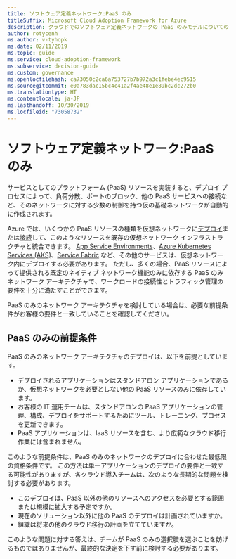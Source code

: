 ```yaml
---
title: ソフトウェア定義ネットワーク:PaaS のみ
titleSuffix: Microsoft Cloud Adoption Framework for Azure
description: クラウドでのソフトウェア定義ネットワークの PaaS のみモデルについての説明。
author: rotycenh
ms.author: v-tyhopk
ms.date: 02/11/2019
ms.topic: guide
ms.service: cloud-adoption-framework
ms.subservice: decision-guide
ms.custom: governance
ms.openlocfilehash: ca73050c2ca6a753727b7b972a3c1febe4ec9515
ms.sourcegitcommit: e0a783dac15bc4c41a2f4ae48e1e89bc2dc272b0
ms.translationtype: HT
ms.contentlocale: ja-JP
ms.lasthandoff: 10/30/2019
ms.locfileid: "73058732"
---
```

# <a name="software-defined-networking-paas-only"></a>ソフトウェア定義ネットワーク:PaaS のみ

サービスとしてのプラットフォーム (PaaS) リソースを実装すると、デプロイ プロセスによって、負荷分散、ポートのブロック、他の PaaS サービスへの接続など、そのネットワークに対する少数の制御を持つ仮の基礎ネットワークが自動的に作成されます。

Azure では、いくつかの PaaS リソースの種類を仮想ネットワークに[デプロイ](https://docs.microsoft.com/azure/virtual-network/virtual-network-for-azure-services)または[接続](https://docs.microsoft.com/azure/virtual-network/virtual-network-service-endpoints-overview)して、このようなリソースを既存の仮想ネットワーク インフラストラクチャと統合できます。 [App Service Environments](https://docs.microsoft.com/azure/app-service/environment/intro)、[Azure Kubernetes Services (AKS)](https://docs.microsoft.com/azure/aks/intro-kubernetes)、[Service Fabric](https://docs.microsoft.com/azure/service-fabric/service-fabric-overview) など、その他のサービスは、仮想ネットワーク内にデプロイする必要があります。 ただし、多くの場合、PaaS リソースによって提供される既定のネイティブ ネットワーク機能のみに依存する PaaS のみネットワーク アーキテクチャで、ワークロードの接続性とトラフィック管理の要件を十分に満たすことができます。

PaaS のみのネットワーク アーキテクチャを検討している場合は、必要な前提条件がお客様の要件と一致していることを確認してください。

## <a name="paas-only-assumptions"></a>PaaS のみの前提条件

PaaS のみのネットワーク アーキテクチャのデプロイは、以下を前提としています。

- デプロイされるアプリケーションはスタンドアロン アプリケーションであるか、仮想ネットワークを必要としない他の PaaS リソースのみに依存しています。
- お客様の IT 運用チームは、スタンドアロンの PaaS アプリケーションの管理、構成、デプロイをサポートするためにツール、トレーニング、プロセスを更新できます。
- PaaS アプリケーションは、IaaS リソースを含む、より広範なクラウド移行作業には含まれません。

このような前提条件は、PaaS のみのネットワークのデプロイに合わせた最低限の資格条件です。 この方法は単一アプリケーションのデプロイの要件と一致する可能性がありますが、各クラウド導入チームは、次のような長期的な問題を検討する必要があります。

- このデプロイは、PaaS 以外の他のリソースへのアクセスを必要とする範囲または規模に拡大する予定ですか。
- 現在のソリューション以外に他の PaaS のデプロイは計画されていますか。
- 組織は将来の他のクラウド移行の計画を立てていますか。

このような問題に対する答えは、チームが PaaS のみの選択肢を選ぶことを妨げるものではありませんが、最終的な決定を下す前に検討する必要があります。
